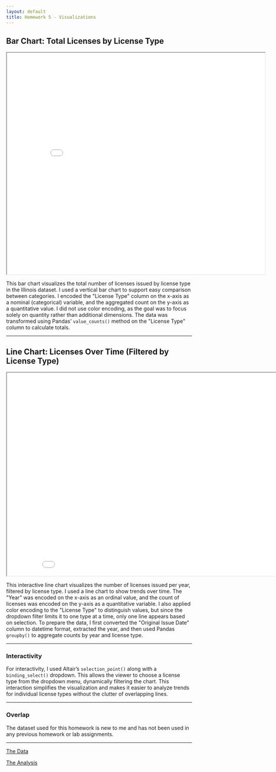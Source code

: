 ```yaml
---
layout: default
title: Homework 5 - Visualizations
---
```


## Bar Chart: Total Licenses by License Type

<iframe src="bar_chart.html" width="700" height="600"></iframe>

This bar chart visualizes the total number of licenses issued by license type in the Illinois dataset. I used a vertical bar chart to support easy comparison between categories. I encoded the "License Type" column on the x-axis as a nominal (categorical) variable, and the aggregated count on the y-axis as a quantitative value. I did not use color encoding, as the goal was to focus solely on quantity rather than additional dimensions. The data was transformed using Pandas’ `value_counts()` method on the "License Type" column to calculate totals.

---

## Line Chart: Licenses Over Time (Filtered by License Type)

<iframe src="line_chart.html" width="880" height="550"></iframe>

This interactive line chart visualizes the number of licenses issued per year, filtered by license type. I used a line chart to show trends over time. The "Year" was encoded on the x-axis as an ordinal value, and the count of licenses was encoded on the y-axis as a quantitative variable. I also applied color encoding to the "License Type" to distinguish values, but since the dropdown filter limits it to one type at a time, only one line appears based on selection. To prepare the data, I first converted the "Original Issue Date" column to datetime format, extracted the year, and then used Pandas `groupby()` to aggregate counts by year and license type.

---

### Interactivity

For interactivity, I used Altair’s `selection_point()` along with a `binding_select()` dropdown. This allows the viewer to choose a license type from the dropdown menu, dynamically filtering the chart. This interaction simplifies the visualization and makes it easier to analyze trends for individual license types without the clutter of overlapping lines.

---

### Overlap

The dataset used for this homework is new to me and has not been used in any previous homework or lab assignments.

---

<p><a href="https://raw.githubusercontent.com/UIUC-iSchool-DataViz/is445_data/main/licenses_fall2022.csv">The Data</a></p>
<p><a href="https://github.com/Aanchal123/Aanchal123.github.io/blob/main/hw5/Workbook.ipynb">The Analysis</a></p>
